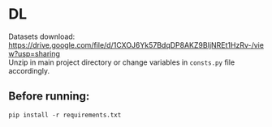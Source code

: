 # DL
Datasets download: https://drive.google.com/file/d/1CXOJ6Yk57BdqDP8AKZ9BIjNREt1HzRv-/view?usp=sharing <br>
Unzip in main project directory or change variables in `consts.py` file accordingly.

## Before running:
`pip install -r requirements.txt`



